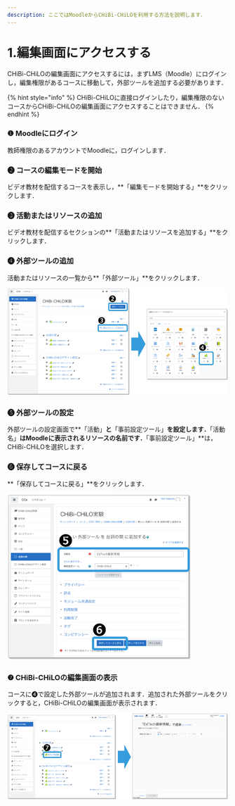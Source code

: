 ```yaml
---
description: ここではMoodleからCHiBi-CHiLOを利用する方法を説明します．
---
```


# 1.編集画面にアクセスする

CHiBi-CHiLOの編集画面にアクセスするには，まずLMS（Moodle）にログインし，編集権限があるコースに移動して，外部ツールを追加する必要があります．

{% hint style="info" %}
CHiBi-CHiLOに直接ログインしたり，編集権限のないコースからCHiBi-CHiLOの編集画面にアクセスすることはできません．
{% endhint %}

###

### ❶ Moodleにログイン

教師権限のあるアカウントでMoodleに，ログインします．

### ❷ コースの編集モードを開始

ビデオ教材を配信するコースを表示し，**「編集モードを開始する」**をクリックします．

### ❸  活動またはリソースの追加

ビデオ教材を配信するセクションの**「活動またはリソースを追加する」**をクリックします．

### ❹  外部ツールの追加

活動またはリソースの一覧から**「外部ツール」**をクリックします．

![](<../.gitbook/assets/image (230).png>)

### ❺ 外部ツールの設定

外部ツールの設定画面で**「活動」**と**「事前設定ツール」**を設定します．**「活動名」**はMoodleに表示されるリソースの名前です．**「事前設定ツール」**は，CHiBi-CHiLOを選択します．

### ❻ 保存してコースに戻る

**「保存してコースに戻る」**をクリックします．

![](<../.gitbook/assets/image (416).png>)

### ❼ CHiBi-CHiLOの編集画面の表示

コースに❹で設定した外部ツールが追加されます．追加された外部ツールをクリックすると，CHiBi-CHiLOの編集画面が表示されます．

![](<../.gitbook/assets/image (115).png>)

